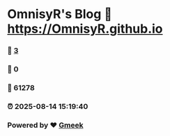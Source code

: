 # OmnisyR's Blog :link: https://OmnisyR.github.io 
### :page_facing_up: [3](https://OmnisyR.github.io/tag.html) 
### :speech_balloon: 0 
### :hibiscus: 61278 
### :alarm_clock: 2025-08-14 15:19:40 
### Powered by :heart: [Gmeek](https://github.com/Meekdai/Gmeek)
